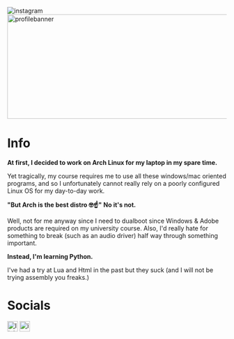 ![instagram](https://github.com/user-attachments/assets/8be1f227-c237-4e1c-b544-a21e68060d2b)
<img width="1700" height="240" alt="profilebanner" src="https://github.com/user-attachments/assets/4f62a31a-2036-4759-bd5c-474bed73d653" />

# Info

**At first, I decided to work on Arch Linux for my laptop in my spare time.**

Yet tragically, my course requires me to use all these windows/mac oriented programs, and so I unfortunately cannot really rely on a poorly configured Linux OS for my day-to-day work.

**"But Arch is the best distro 🤓☝️"**
**No it's not.**

Well, not for me anyway since I need to dualboot since Windows & Adobe products are required on my university course. Also, I'd really hate for something to break (such as an audio driver) half way through something important.

**Instead, I'm learning Python.**

I've had a try at Lua and Html in the past but they suck (and I will not be trying assembly you freaks.)

# Socials

[<img width="24" height="24" alt="linkedin" src="https://github.com/user-attachments/assets/1564afea-4ce1-4f7e-8577-90cd052950b4" />](https://www.linkedin.com/???)
[<img width="24" height="24" alt="instagram" src="https://github.com/user-attachments/assets/34321acc-f636-4dcf-9649-2b077182dba3" />](https://www.instagram.com/t.col1/)







<!--
**JohnSilentHill/johnsilenthill** is a ✨ _special_ ✨ repository because its `README.md` (this file) appears on your GitHub profile.

Here are some ideas to get you started:

- 🔭 I’m currently working on ...
- 🌱 I’m currently learning ...
- 👯 I’m looking to collaborate on ...
- 🤔 I’m looking for help with ...
- 💬 Ask me about ...
- 📫 How to reach me: ...
- 😄 Pronouns: ...
- ⚡ Fun fact: ...
-->
